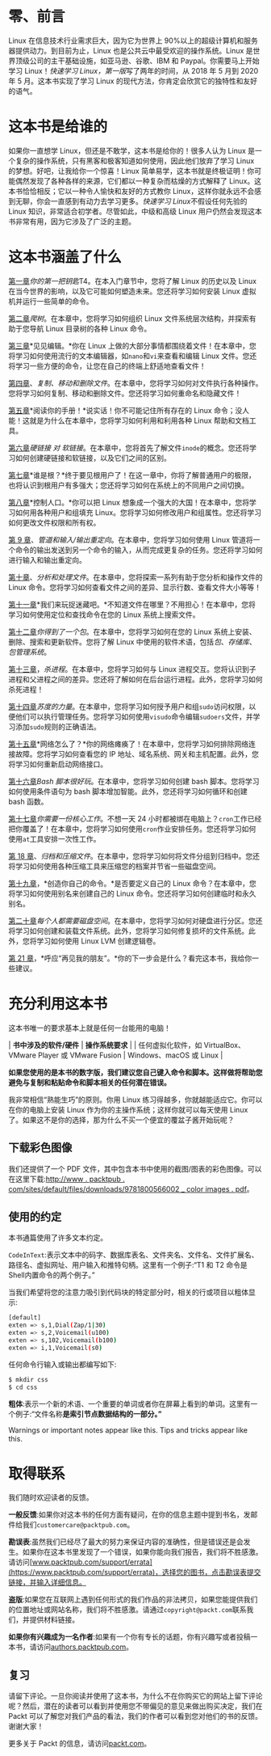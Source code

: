# 零、前言

Linux 在信息技术行业需求巨大，因为它为世界上 90%以上的超级计算机和服务器提供动力。到目前为止，Linux 也是公共云中最受欢迎的操作系统。Linux 是世界顶级公司的主干基础设施，如亚马逊、谷歌、IBM 和 Paypal。你需要马上开始学习 Linux！*快速学习 Linux，第一版*写了两年的时间，从 2018 年 5 月到 2020 年 5 月。这本书实现了学习 Linux 的现代方法，你肯定会欣赏它的独特性和友好的语气。

# 这本书是给谁的

如果你一直想学 Linux，但还是不敢学，这本书是给你的！很多人认为 Linux 是一个复杂的操作系统，只有黑客和极客知道如何使用，因此他们放弃了学习 Linux 的梦想。好吧，让我给你一个惊喜！Linux 简单易学，这本书就是终极证明！你可能偶然发现了各种各样的来源，它们都以一种复杂而枯燥的方式解释了 Linux。这本书恰恰相反；它以一种令人愉快和友好的方式教你 Linux，这样你就永远不会感到无聊，你会一直感到有动力去学习更多。*快速学习 Linux*不假设任何先验的 Linux 知识，非常适合初学者。尽管如此，中级和高级 Linux 用户仍然会发现这本书非常有用，因为它涉及了广泛的主题。

# 这本书涵盖了什么

[第一章](01.html)*你的第一把钥匙*T4。在本入门章节中，您将了解 Linux 的历史以及 Linux 在当今世界的影响，以及它可能如何塑造未来。您还将学习如何安装 Linux 虚拟机并运行一些简单的命令。

[第二章](02.html)*爬树*。在本章中，您将学习如何组织 Linux 文件系统层次结构，并探索有助于您导航 Linux 目录树的各种 Linux 命令。

[第三章](03.html)*见见编辑。*你在 Linux 上做的大部分事情都围绕着文件！在本章中，您将学习如何使用流行的文本编辑器，如`nano`和`vi`来查看和编辑 Linux 文件。您还将学习一些方便的命令，让您在自己的终端上舒适地查看文件！

[第四章](04.html)、*复制、移动和删除文件*。在本章中，您将学习如何对文件执行各种操作。您将学习如何复制、移动和删除文件。您还将学习如何重命名和隐藏文件！

[第五章](05.html)*阅读你的手册！*说实话！你不可能记住所有存在的 Linux 命令；没人能！这就是为什么在本章中，您将学习如何利用和利用各种 Linux 帮助和文档工具。

[第六章](06.html)*硬链接* *对* *软链接*。在本章中，您将首先了解文件`inode`的概念。您还将学习如何创建硬链接和软链接，以及它们之间的区别。

[第七章](07.html)*谁是根？*终于要见根用户了！在这一章中，你将了解普通用户的极限，也将认识到根用户有多强大；您还将学习如何在系统上的不同用户之间切换。

[第八章](08.html)*控制人口。*你可以把 Linux 想象成一个强大的大国！在本章中，您将学习如何用各种用户和组填充 Linux。您将学习如何修改用户和组属性。您还将学习如何更改文件权限和所有权。

[第 9 章](09.html)、*管道和输入/输出重定向*。在本章中，您将学习如何使用 Linux 管道将一个命令的输出发送到另一个命令的输入，从而完成更复杂的任务。您还将学习如何进行输入和输出重定向。

[第十章](10.html)、*分析和处理文件*。在本章中，您将探索一系列有助于您分析和操作文件的 Linux 命令。您将学习如何查看文件之间的差异、显示行数、查看文件大小等等！

[第十一章](11.html)*我们来玩捉迷藏吧。*不知道文件在哪里？不用担心！在本章中，您将学习如何使用定位和查找命令在您的 Linux 系统上搜索文件。

[第十二章](12.html)*你得到了一个包*。在本章中，您将学习如何在您的 Linux 系统上安装、删除、搜索和更新软件。您将了解 Linux 中使用的软件术语，包括*包*、*存储库*、*包管理系统*。

[第十三章](13.html)，*杀进程*。在本章中，您将学习如何与 Linux 进程交互。您将认识到子进程和父进程之间的差异。您还将了解如何在后台运行进程。此外，您将学习如何杀死进程！

[第十四章](14.html)*苏度的力量*。在本章中，您将学习如何授予用户和组`sudo`访问权限，以便他们可以执行管理任务。您将学习如何使用`visudo`命令编辑`sudoers`文件，并学习添加`sudo`规则的正确语法。

[第十五章](15.html)*网络怎么了？*你的网络瘫痪了！在本章中，您将学习如何排除网络连接故障。您将学习如何查看您的 IP 地址、域名系统、网关和主机配置。此外，您将学习如何重新启动网络接口。

[第十六章](16.html)*Bash 脚本很好玩*。在本章中，您将学习如何创建 bash 脚本。您将学习如何使用条件语句为 bash 脚本增加智能。此外，您还将学习如何循环和创建 bash 函数。

[第十七章](17.html)*你需要一份核心工作*。不想一天 24 小时都被绑在电脑上？`cron`工作已经把你覆盖了！在本章中，您将学习如何使用`cron`作业安排任务。您还将学习如何使用`at`工具安排一次性工作。

[第 18 章](18.html)、*归档和压缩文件*。在本章中，您将学习如何将文件分组到归档中。您还将学习如何使用各种压缩工具来压缩您的档案并节省一些磁盘空间。

[第十九章](19.html)，*创造你自己的命令。*是否要定义自己的 Linux 命令？在本章中，您将学习如何使用别名来创建自己的 Linux 命令。您还将学习如何创建临时和永久别名。

[第二十章](20.html)*每个人都需要磁盘空间*。在本章中，您将学习如何对硬盘进行分区。您还将学习如何创建和装载文件系统。此外，您将学习如何修复损坏的文件系统。此外，您将学习如何使用 Linux LVM 创建逻辑卷。

[第 21 章](21.html)，*呼应“再见我的朋友”。*你的下一步会是什么？看完这本书，我给你一些建议。

# 充分利用这本书

这本书唯一的要求基本上就是任何一台能用的电脑！

| **书中涉及的软件/硬件** | **操作系统要求** |
| 任何虚拟化软件，如 VirtualBox、VMware Player 或 VMware Fusion | Windows、macOS 或 Linux |

**如果您使用的是本书的数字版，我们建议您自己键入命令和脚本。这样做将帮助您避免与复制和粘贴命令和脚本相关的任何潜在错误。**

我非常相信“熟能生巧”的原则。你用 Linux 练习得越多，你就越能适应它。你可以在你的电脑上安装 Linux 作为你的主操作系统；这样你就可以每天使用 Linux 了。如果这不是你的选择，那为什么不买一个便宜的覆盆子酱开始玩呢？

## 下载彩色图像

我们还提供了一个 PDF 文件，其中包含本书中使用的截图/图表的彩色图像。可以在这里下载:[http://www . packtpub . com/sites/default/files/downloads/9781800566002 _ color images . pdf](http://www.packtpub.com/sites/default/files/downloads/9781800566002_ColorImages.pdf)。

## 使用的约定

本书通篇使用了许多文本约定。

`CodeInText`:表示文本中的码字、数据库表名、文件夹名、文件名、文件扩展名、路径名、虚拟网址、用户输入和推特句柄。这里有一个例子:“T1 和 T2 命令是Shell内置命令的两个例子。”

当我们希望将您的注意力吸引到代码块的特定部分时，相关的行或项目以粗体显示:

```sh
[default]
exten => s,1,Dial(Zap/1|30)
exten => s,2,Voicemail(u100)
exten => s,102,Voicemail(b100)
exten => i,1,Voicemail(s0)
```

任何命令行输入或输出都编写如下:

```sh
$ mkdir css
$ cd css
```

**粗体**:表示一个新的术语、一个重要的单词或者你在屏幕上看到的单词。这里有一个例子:“文件名称**是索引节点数据结构的一部分。”**

Warnings or important notes appear like this. Tips and tricks appear like this.

# 取得联系

我们随时欢迎读者的反馈。

**一般反馈**:如果你对这本书的任何方面有疑问，在你的信息主题中提到书名，发邮件给我们`customercare@packtpub.com`。

**勘误表**:虽然我们已经尽了最大的努力来保证内容的准确性，但是错误还是会发生。如果你在这本书里发现了一个错误，如果你能向我们报告，我们将不胜感激。请访问[www.packtpub.com/support/errata](https://www.packtpub.com/support/errata)，选择您的图书，点击勘误表提交链接，并输入详细信息。

**盗版**:如果您在互联网上遇到任何形式的我们作品的非法拷贝，如果您能提供我们的位置地址或网站名称，我们将不胜感激。请通过`copyright@packt.com`联系我们，并提供材料链接。

**如果你有兴趣成为一名作者**:如果有一个你有专长的话题，你有兴趣写或者投稿一本书，请访问[authors.packtpub.com](http://authors.packtpub.com/)。

## 复习

请留下评论。一旦你阅读并使用了这本书，为什么不在你购买它的网站上留下评论呢？然后，潜在的读者可以看到并使用您不带偏见的意见来做出购买决定，我们在 Packt 可以了解您对我们产品的看法，我们的作者可以看到您对他们的书的反馈。谢谢大家！

更多关于 Packt 的信息，请访问[packt.com](http://www.packt.com/)。